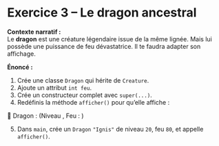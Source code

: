 # Exercice 3 – Le dragon ancestral

**Contexte narratif :**  
Le **dragon** est une créature légendaire issue de la même lignée. Mais lui possède une puissance de feu dévastatrice. Il te faudra adapter son affichage.

**Énoncé :**  
1. Crée une classe `Dragon` qui hérite de `Creature`.  
2. Ajoute un attribut `int feu`.  
3. Crée un constructeur complet avec `super(...)`.  
4. Redéfinis la méthode `afficher()` pour qu’elle affiche :

🐉 Dragon : <nom> (Niveau <niveau>, Feu : <feu>)

5. Dans `main`, crée un `Dragon` `"Ignis"` de niveau `20`, feu `80`, et appelle `afficher()`.


